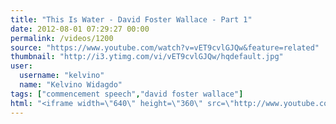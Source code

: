 ```yaml
---
title: "This Is Water - David Foster Wallace - Part 1"
date: 2012-08-01 07:29:27 00:00
permalink: /videos/1200
source: "https://www.youtube.com/watch?v=vET9cvlGJQw&feature=related"
thumbnail: "http://i3.ytimg.com/vi/vET9cvlGJQw/hqdefault.jpg"
user:
  username: "kelvino"
  name: "Kelvino Widagdo"
tags: ["commencement speech","david foster wallace"]
html: "<iframe width=\"640\" height=\"360\" src=\"http://www.youtube.com/embed/vET9cvlGJQw?wmode=transparent&fs=1&feature=oembed\" frameborder=\"0\" allowfullscreen></iframe>"
---
```


